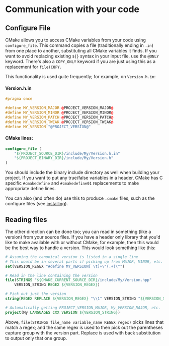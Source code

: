 # Communication with your code

## Configure File

CMake allows you to access CMake variables from your code using `configure_file`. This command copies a file (traditionally ending in `.in`) from one place to another, substituting all CMake variables it finds. If you want to avoid replacing existing `${}` syntax in your input file, use the `@ONLY` keyword. There's also a `COPY_ONLY` keyword if you are just using this as a replacement for `file(COPY`.

This functionality is used quite frequently; for example, on `Version.h.in`:

#### Version.h.in

```cpp
#pragma once

#define MY_VERSION_MAJOR @PROJECT_VERSION_MAJOR@
#define MY_VERSION_MINOR @PROJECT_VERSION_MINOR@
#define MY_VERSION_PATCH @PROJECT_VERSION_PATCH@
#define MY_VERSION_TWEAK @PROJECT_VERSION_TWEAK@
#define MY_VERSION "@PROJECT_VERSION@"
```

#### CMake lines:
```cmake
configure_file (
    "${PROJECT_SOURCE_DIR}/include/My/Version.h.in"
    "${PROJECT_BINARY_DIR}/include/My/Version.h"
)
```

You should include the binary include directory as well when building your project. If you want to put any true/false variables in a header, CMake has C specific `#cmakedefine` and `#cmakedefine01` replacements to make appropriate define lines.

You can also (and often do) use this to produce `.cmake` files, such as the configure files (see [installing](https://cliutils.gitlab.io/modern-cmake/chapters/install/installing.html)).

## Reading files

The other direction can be done too; you can read in something (like a version) from your source files. If you have a header only library that you'd like to make available with or without CMake, for example, then this would be the best way to handle a version. This would look something like this:

```cmake
# Assuming the canonical version is listed in a single line
# This would be in several parts if picking up from MAJOR, MINOR, etc.
set(VERSION_REGEX "#define MY_VERSION[ \t]+\"(.+)\"")

# Read in the line containing the version
file(STRINGS "${CMAKE_CURRENT_SOURCE_DIR}/include/My/Version.hpp"
    VERSION_STRING REGEX ${VERSION_REGEX})

# Pick out just the version
string(REGEX REPLACE ${VERSION_REGEX} "\\1" VERSION_STRING "${VERSION_STRING}")

# Automatically getting PROJECT_VERSION_MAJOR, My_VERSION_MAJOR, etc.
project(My LANGUAGES CXX VERSION ${VERSION_STRING})
```

Above, `file(STRINGS file_name variable_name REGEX regex)` picks lines that match a regex; and the same regex is used to then pick out the parentheses capture group with the version part. Replace is used with back substitution to output only that one group.
